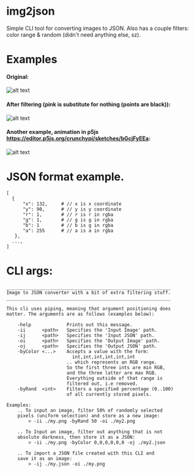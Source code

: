 # img2json
Simple CLI tool for converting images to JSON. Also has a couple filters: color range & random (didn't need anything else, sz).

# Examples
#### Original:
![alt text](https://raw.githubusercontent.com/crunchypi/img2coordinates/master/demo/cat.png?raw=true)

#### After filtering (pink is substitute for nothing (points are black)):
![alt text](https://github.com/crunchypi/img2coordinates/blob/master/demo/screenshot.png?raw=true)

#### Another example, animation in p5js https://editor.p5js.org/crunchypi/sketches/bGcjFyEEa:
![alt text](https://raw.githubusercontent.com/crunchypi/img2coordinates/master/demo/doge.gif)

# JSON format example.
  
    [
      {
          "x": 132,     # // x is x coordinate
          "y": 90,      # // y is y coordinate
          "r": 1,       # // r is r in rgba
          "g": 1,       # // g is g in rgba
          "b": 1        # // b is g in rgba
          "a": 255      # // a is a in rgba
       },
      ...,
    ]
      

# CLI args:
```
____________________________________________________________
Image to JSON converter with a bit of extra filtering stuff.
____________________________________________________________
 
This cli uses piping, meaning that argument positioning does
matter. The arguments are as follows (examples below):

    -help             Prints out this message.
    -ii      <path>   Specifies the 'Input Image' path.
    -ij      <path>   Specifies the 'Input JSON' path.
    -oi      <path>   Specifies the 'Output Image' path.
    -oj      <path>   Specifies the 'Output JSON' path.
    -byColor <...>    Accepts a value with the form:
                        int,int,int,int,int,int
                      .. which represents an RGB range.
                      So the first three ints are min RGB,
                      and the three latter are max RGB.
                      Everything outside of that range is
                      filtered out, i.e removed.
    -byRand  <int>    Filters a specified percentage (0..100)
                      of all currently stored pixels.
                  
Examples:
    .. To input an image, filter 50% of randomly selected
    pixels (uniform selection) and store as a new image:
        > -ii ./my.png -byRand 50 -oi ./my2.png

    .. To Input an image, filter out anything that is not
    absolute darkness, then store it as a JSON:
        > -ii ./my.png -byColor 0,0,0,0,0,0 -oj ./my2.json

    .. To import a JSON file created with this CLI and
    save it as an image:
        > -ij ./my.json -oi ./my.png
```
